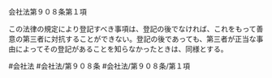 会社法第９０８条第１項

この法律の規定により登記すべき事項は、登記の後でなければ、これをもって善意の第三者に対抗することができない。登記の後であっても、第三者が正当な事由によってその登記があることを知らなかったときは、同様とする。

#会社法
#会社法/第９０８条
#会社法/第９０８条/第１項
